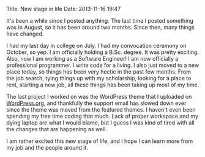 Title: New stage in life
Date: 2013-11-16 19:47

It's been a while since I posted anything. The last time I posted something was in August, so it has been around two months. Since then, many things have changed.

I had my last day in college on July. I had my convocation ceremony on October, so yep. I am officially holding a B.Sc. degree. It was pretty exciting. Also, now I am working as a Software Engineer! I am now officially a professional programmer. I write code for a living. I also just moved to a new place today, so things has been very hectic in the past few months. From the job search, tying things up with my scholarship, looking for a place to rent, starting a new job, all these things has been taking up most of my time.

The last project I worked on was the WordPress theme that I uploaded on [WordPress.org](http://wordpress.org/themes/mog/), and thankfully the support email has slowed down ever since the theme was moved from the featured themes. I haven't even been spending my free time coding that much. Lack of proper workspace and my dying laptop are what I would blame, but I guess I was kind of tired with all the changes that are happening as well.

I am rather excited this new stage of life, and I hope I can learn more from my job and the people around it.